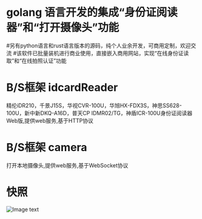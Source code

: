 # golang 语言开发的集成“身份证阅读器”和“打开摄像头”功能
#另有python语言和rust语言版本的源码，纯个人业余开发，可商用定制，欢迎交流
#该软件已批量装机进行商业使用，直接嵌入商用网站，实现“在线身份证读取”和“在线拍照认证”功能

# B/S框架 idcardReader
 精伦iDR210，千景J15S，华视CVR-100U，华旭HX-FDX3S，神思SS628-100U，新中新DKQ-A16D，普天CP IDMR02/TG，神盾ICR-100U身份证阅读器Web版,提供web服务,基于HTTP协议
 
# B/S框架 camera
 打开本地摄像头,提供web服务,基于WebSocket协议
 
# 快照 
 ![Image text](https://raw.githubusercontent.com/zjw939057120/idcardReader/master/snapshot.png)
